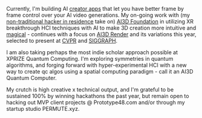 Currently, I'm building AI [creator apps](https://yosun.vc/creatorapps) that let you have better frame by frame control over your AI video generations. My on-going work with (my [non-traditional hacker in residence](https://yosun.vc/hacker-entrepreneur.html) take on) [AI3D Foundation](https://ai3d.dev) in utilizing XR breakthrough HCI techniques with AI to make 3D creation more intuitive and [magical](https://speedrun.aimagical.com/) - continues with a focus on [AI3D Render](https://yosun.vc/creatorapps/ai3d-render) and its variations this year, selected to present at [CVPR](https://yosun.vc/conferences/cvpr) and [SIGGRAPH](https://yosun.vc/conferences/siggraph). 

I am also taking perhaps the most indie scholar approach possible at XPRIZE Quantum Computing. I'm exploring symmetries in quantum algorithms, and forging forward with hyper-experimental HCI with a new way to create qc algos using a spatial computing paradigm - call it an AI3D Quantum Computer. 

My crutch is high creative x technical output, and I'm grateful to be sustained 100% by winning hackathons the past year, but remain open to hacking out MVP client projects @ Prototype48.com and/or through my startup studio PERMUTE.xyz. 
